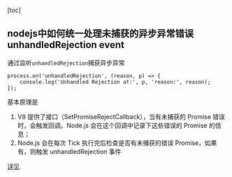[toc]

## nodejs中如何统一处理未捕获的异步异常错误 unhandledRejection event

通过监听`unhandledRejection`捕获异步异常
```
process.on('unhandledRejection', (reason, p) => {
    console.log('Unhandled Rejection at:', p, 'reason:', reason);
});
```

基本原理是
1. V8 提供了接口（SetPromiseRejectCallback），当有未捕获的 Promise 错误时，会触发回调。Node.js 会在这个回调中记录下这些错误的 Promise 的信息；
2. Node.js 会在每次 Tick 执行完后检查是否有未捕获的错误 Promise，如果有，则触发 unhandledRejection 事件

[详见](https://zhuanlan.zhihu.com/p/62210238)